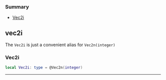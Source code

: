 ### Summary
* [Vec2i](#vec2i)

## vec2i

The `Vec2i` is just a convenient alias for `Vec2n(integer)`

### Vec2i

```lua
local Vec2i: type = @Vec2n(integer)
```



---

